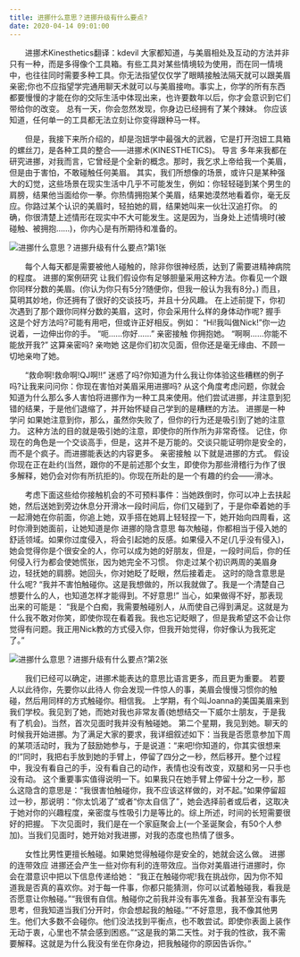 ```yaml
---
title: 进挪什么意思？进挪升级有什么要点?
date: 2020-04-14 09:01:00
---
```




　　进挪术Kinesthetics翻译：kdevil 大家都知道，与美眉相处及互动的方法并非只有一种，而是多得像个工具箱。有些工具对某些情境较为使用，而在同一情境中，也往往同时需要多种工具。你无法指望仅仅学了眼睛接触法隔天就可以跟美眉亲密;你也不应指望学完通用聊天术就可以与美眉接吻。事实上，你学的所有东西都要慢慢的才能在你的交际生活中体现出来，也许要数年以后，你才会意识到它们带给你的改变。 总有一天，你会忽然发现，你身边已经拥有了某个辣妹。 你应该知道，任何单一的工具都无法立刻让你变得跟种马一样。

　　但是，我接下来所介绍的，却是泡妞学中最强大的武器，它是打开泡妞工具箱的螺丝刀，是各种工具的整合——进挪术(KINESTHETICS)。 导言 多年来我都在研究进挪，对我而言，它曾经是个全新的概念。那时，我乞求上帝给我一个美眉，但是由于害怕，不敢碰触任何美眉。 其实，我们所想像的场景，或许只是某种强大的幻觉，这些场景在现实生活中几乎不可能发生，例如：你轻轻碰到某个男生的肩膀，结果他当面给你一拳。你热情拥抱某个美眉，结果她漠然地看着你，毫无反应。你路过某个认识的美眉时，轻拍她的肩，结果她叫来一伙壮汉追打你。 的确，你很清楚上述情形在现实中不大可能发生。这是因为，当身处上述情境时(被碰触、被拥抱……)，你内心是有所期待和准备的。

![进挪什么意思？进挪升级有什么要点?第1张](/img/28b3cdb8f4197963aca173889727d588.jpg)

　　每个人每天都是需要被他人碰触的，除非你很神经质，达到了需要进精神病院的程度。 进挪的案例研究 让我们假设你有足够胆量采用这种方法。你看见一个跟你同样分数的美眉。(你认为你只有5分?随便你，但我一般认为我有8分。) 而且，莫明其妙地，你还拥有了很好的交谈技巧，并且十分风趣。 在上述前提下，你初次遇到了那个跟你同样分数的美眉，这时，你会采用什么样的身体动作呢? 握手 这是个好方法吗?可能有用吧，但或许正好相反。例如： “Hi!我叫做Nick!”你一边说着，一边伸出你的手。 “呃……你好……” 亲密接触 你拥抱她。 “啊啊……你能不能放开我?” 这算亲密吗? 亲吻她 这是你们初次见面，但你还是毫无缘由、不顾一切地亲吻了她。

　　“救命啊!救命啊!QJ啊!!” 迷惑了吗?你知道为什么我让你体验这些糟糕的例子吗?让我来问问你：你现在害怕对美眉采用进挪吗? 从这个角度考虑问题，你就会知道为什么那么多人害怕将进挪作为一种工具来使用。他们尝试进挪，并注意到犯错的结果，于是他们退缩了，并开始怀疑自己学到的是糟糕的方法。 进挪是一种学问 如果她注意到你，那么，虽然你失败了，但你的行为还是吸引到了她的注意力。 这种方法的目的就是吸引她的注意，即使你的所作所为非常奇怪。 记住，你现在的角色是一个交谈高手，但是，这并不是万能的。交谈只能证明你是安全的，而不是个疯子。而进挪能表达的内容更多。 亲密接触 以下就是进挪的方式。 假设你现在正在赴约(当然，跟你的不是前述那个女生，即使你为那些滑稽行为作了很多解释，她仍会对你有所抗拒的)。你现在所赴的是一个有趣的约会——滑冰。

　　考虑下面这些给你接触机会的不可预料事件：当她跌倒时，你可以冲上去扶起她，然后送她到旁边休息分开滑冰一段时间后，你们又碰到了，于是你牵着她的手一起滑她在你前面，你追上她，双手搭在她肩上轻轻捏一下，她开始向四周看，这时你滑到她面前，让她知道是你 进挪的隐含意思 每次触碰，你都相当于侵入她的舒适领域。如果你过度侵入，将会引起她的反感。如果侵入不足(几乎没有侵入)，她会觉得你是个很安全的人，你可以成为她的好朋友，但是，一段时间后，你的任何侵入行为都会使她慌张，因为她完全不习惯。 你走过某个初识两周的美眉身边，轻抚她的肩膀。她回头，你对她眨了眨眼，然后接着走。 这时的隐含意思是什么呢? “我并不害怕触碰你。这是我想做的，所以我就做了。我是一个清楚自己想要什么的人，也知道怎样才能得到。不好意思!” 当心，如果做得不好，那表现出来的可能是： “我是个白痴，我需要触碰别人，从而使自己得到满足。这就是为什么我不敢对你笑，即使你现在看着我。我也忘记眨眼了，但是我希望这不会让你觉得有问题。我正用Nick教的方式侵入你，但我开始觉得，你好像认为我死定了。”

![进挪什么意思？进挪升级有什么要点?第2张](/img/c57784c65de33fe0c2a7167256689c01.jpg)

　　我们已经可以确定，进挪术能表达的意思比语言更多，而且更为重要。 若要人以此待你，先要你以此待人 你会发现一件惊人的事，美眉会慢慢习惯你的触碰，然后用同样的方式触碰你。相信我。 上学期，有个叫Joanna的美国美眉来到我们学校。我见到了她，而她对我也非常友善(她想结交一下威尔士朋友，于是我有了机会)。当然，首次见面时我并没有触碰她。 第二个星期，我见到她。聊天的时候我开始进挪。为了满足大家的要求，我详细叙述如下：当我是否愿意参加下周的某项活动时，我为了鼓励她参与，于是说道：“来吧!你知道的，你其实很想来的!”同时，我把右手放到她的手臂上，停留了四分之一秒，然后移开。整个过程中，我没有看自己的手，没有看自己的动作，表情也没有改变，双腿和另一只手也没有动。 这个重要事实值得说明一下。如果我只在她手臂上停留十分之一秒，那么这隐含的意思是：“我很害怕触碰你，我不应该这样做的，对不起。”如果停留超过一秒，那说明：“你太饥渴了”或者“你太自信了”，她会选择前者或后者，这取决于她对你的兴趣程度，亲密度与性吸引力是等比的。综上所述，时间的长短需要很好的把握。 下次见面时，我们是在一个家庭聚会上(一个圣诞聚会，有50个人参加)。当我们见面时，她开始对我进挪，对我的态度也热情了很多。

　　女性比男性更擅长触碰。如果她觉得触碰你是安全的，她就会这么做。 进挪的连带效应 进挪还会产生一些对你有利的连带效应。当你对美眉进行进挪时，你会在潜意识中把以下信息传递给她： “我正在触碰你呢!我在挑战你，因为你不知道我是否真的喜欢你。对于每一件事，你都只能猜测，你可以试着触碰我，看我是否愿意让你触碰。”“我很有自信。触碰你之前我并没有事先准备。我甚至没有事先思考，但我知道当我们分开时，你会想起我的触碰。”“不好意思，我不像其他男生。他们大多数不会碰你。他们没法找到平衡点，也不敢尝试。即使你表面上装作无动于衷，心里也不禁会感到困惑。”“这是我的第二天性。对于我的性欲，我不需要解释。这就是为什么我没有坐在你身边，把我触碰你的原因告诉你。”